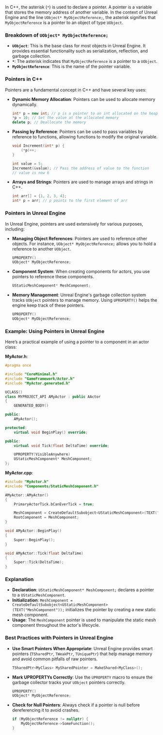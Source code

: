 In C++, the asterisk (`*`) is used to declare a pointer. A pointer is a variable that stores the memory address of another variable. In the context of Unreal Engine and the line `UObject* MyObjectReference;`, the asterisk signifies that `MyObjectReference` is a pointer to an object of type `UObject`.

### Breakdown of `UObject* MyObjectReference;`

- **`UObject`**: This is the base class for most objects in Unreal Engine. It provides essential functionality such as serialization, reflection, and garbage collection.
- **`*`**: The asterisk indicates that `MyObjectReference` is a pointer to a `UObject`.
- **`MyObjectReference`**: This is the name of the pointer variable.

### Pointers in C++

Pointers are a fundamental concept in C++ and have several key uses:

- **Dynamic Memory Allocation**: Pointers can be used to allocate memory dynamically.
   ```cpp
   int* p = new int; // p is a pointer to an int allocated on the heap
   *p = 10; // Set the value at the allocated memory
   delete p; // Deallocate the memory
   ```

- **Passing by Reference**: Pointers can be used to pass variables by reference to functions, allowing functions to modify the original variable.
   ```cpp
   void Increment(int* p) {
       (*p)++;
   }

   int value = 5;
   Increment(&value); // Pass the address of value to the function
   // value is now 6
   ```

- **Arrays and Strings**: Pointers are used to manage arrays and strings in C++.
   ```cpp
   int arr[] = {1, 2, 3, 4};
   int* p = arr; // p points to the first element of arr
   ```

### Pointers in Unreal Engine

In Unreal Engine, pointers are used extensively for various purposes, including:

- **Managing Object References**: Pointers are used to reference other objects. For instance, `UObject* MyObjectReference;` allows you to hold a reference to another `UObject`.
   ```cpp
   UPROPERTY()
   UObject* MyObjectReference;
   ```

- **Component System**: When creating components for actors, you use pointers to reference these components.
   ```cpp
   UStaticMeshComponent* MeshComponent;
   ```

- **Memory Management**: Unreal Engine's garbage collection system tracks `UObject` pointers to manage memory. Using `UPROPERTY()` helps the engine keep track of these pointers.
   ```cpp
   UPROPERTY()
   UObject* MyObjectReference;
   ```

### Example: Using Pointers in Unreal Engine

Here’s a practical example of using a pointer to a component in an actor class:

**MyActor.h**:
```cpp
#pragma once

#include "CoreMinimal.h"
#include "GameFramework/Actor.h"
#include "MyActor.generated.h"

UCLASS()
class MYPROJECT_API AMyActor : public AActor
{
    GENERATED_BODY()

public:
    AMyActor();

protected:
    virtual void BeginPlay() override;

public:
    virtual void Tick(float DeltaTime) override;

    UPROPERTY(VisibleAnywhere)
    UStaticMeshComponent* MeshComponent;
};
```

**MyActor.cpp**:
```cpp
#include "MyActor.h"
#include "Components/StaticMeshComponent.h"

AMyActor::AMyActor()
{
    PrimaryActorTick.bCanEverTick = true;

    MeshComponent = CreateDefaultSubobject<UStaticMeshComponent>(TEXT("MeshComponent"));
    RootComponent = MeshComponent;
}

void AMyActor::BeginPlay()
{
    Super::BeginPlay();
}

void AMyActor::Tick(float DeltaTime)
{
    Super::Tick(DeltaTime);
}
```

### Explanation

- **Declaration**: `UStaticMeshComponent* MeshComponent;` declares a pointer to a `UStaticMeshComponent`.
- **Initialization**: `MeshComponent = CreateDefaultSubobject<UStaticMeshComponent>(TEXT("MeshComponent"));` initializes the pointer by creating a new static mesh component.
- **Usage**: The `MeshComponent` pointer is used to manipulate the static mesh component throughout the actor's lifecycle.

### Best Practices with Pointers in Unreal Engine

- **Use Smart Pointers When Appropriate**: Unreal Engine provides smart pointers (`TSharedPtr`, `TWeakPtr`, `TUniquePtr`) that help manage memory and avoid common pitfalls of raw pointers.
   ```cpp
   TSharedPtr<MyClass> MySharedPointer = MakeShared<MyClass>();
   ```

- **Mark UPROPERTYs Correctly**: Use the `UPROPERTY` macro to ensure the garbage collector tracks your `UObject` pointers correctly.
   ```cpp
   UPROPERTY()
   UObject* MyObjectReference;
   ```

- **Check for Null Pointers**: Always check if a pointer is null before dereferencing it to avoid crashes.
   ```cpp
   if (MyObjectReference != nullptr) {
       MyObjectReference->SomeFunction();
   }
   ```
